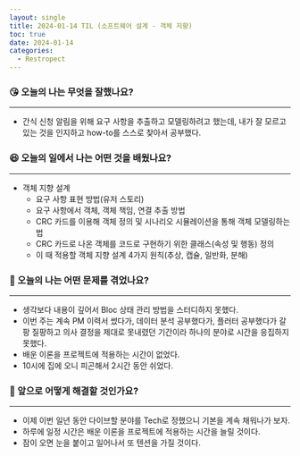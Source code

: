 ```yaml
---
layout: single
title: 2024-01-14 TIL (소프트웨어 설계 - 객체 지향)
toc: true
date: 2024-01-14
categories:
  - Restropect
---
```


### 😘 오늘의 나는 무엇을 잘했나요?

---

- 간식 신청 알림을 위해 요구 사항을 추출하고 모델링하려고 했는데, 내가 잘 모르고 있는 것을 인지하고 how-to를 스스로 찾아서 공부했다.

### 😆 오늘의 일에서 나는 어떤 것을 배웠나요?

---

- 객체 지향 설계
  - 요구 사항 표현 방법(유저 스토리)
  - 요구 사항에서 객체, 객체 책임, 연결 추출 방법
  - CRC 카드를 이용해 객체 정의 및 시나리오 시뮬레이션을 통해 객체 모델링하는 법
  - CRC 카드로 나온 객체를 코드로 구현하기 위한 클래스(속성 및 행동) 정의
  - 이 때 적용할 객체 지향 설계 4가지 원칙(추상, 캡슐, 일반화, 분해)

### 🤢 오늘의 나는 어떤 문제를 겪었나요?

---

- 생각보다 내용이 깊어서 Bloc 상태 관리 방법을 스터디하지 못했다.
- 이번 주는 계속 PM 이력서 썼다가, 데이터 분석 공부했다가, 플러터 공부했다가 갈팡 질팡하고 의사 결정을 제대로 못내렸던 기간이라 하나의 분야로 시간을 응집하지 못했다.
- 배운 이론을 프로젝트에 적용하는 시간이 없었다.
- 10시에 집에 오니 피곤해서 2시간 동안 쉬었다.

### 🤩 앞으로 어떻게 해결할 것인가요?

---

- 이제 이번 일년 동안 다이브할 분야를 Tech로 정했으니 기본을 계속 채워나가 보자.
- 하루에 일정 시간은 배운 이론을 프로젝트에 적용하는 시간을 늘릴 것이다.
- 잠이 오면 눈을 붙이고 일어나서 또 텐션을 가질 것이다.
